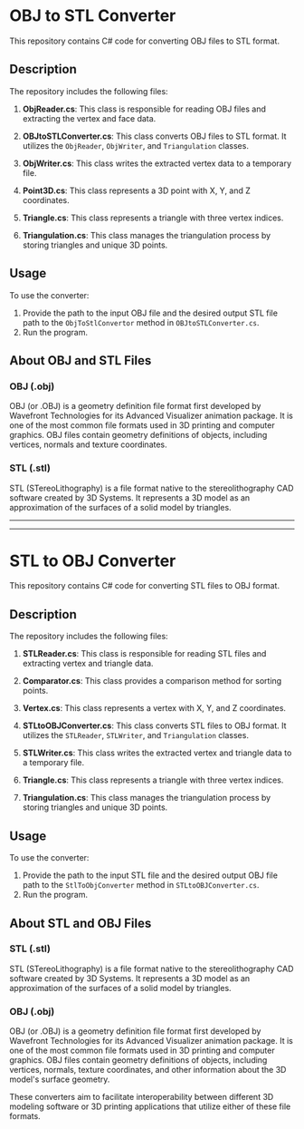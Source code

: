 # OBJ to STL Converter

This repository contains C# code for converting OBJ files to STL format.

## Description

The repository includes the following files:

1. **ObjReader.cs**: This class is responsible for reading OBJ files and extracting the vertex and face data.

2. **OBJtoSTLConverter.cs**: This class converts OBJ files to STL format. It utilizes the `ObjReader`, `ObjWriter`, and `Triangulation` classes.

3. **ObjWriter.cs**: This class writes the extracted vertex data to a temporary file.

4. **Point3D.cs**: This class represents a 3D point with X, Y, and Z coordinates.

5. **Triangle.cs**: This class represents a triangle with three vertex indices.

6. **Triangulation.cs**: This class manages the triangulation process by storing triangles and unique 3D points.

## Usage

To use the converter:

1. Provide the path to the input OBJ file and the desired output STL file path to the `ObjToStlConvertor` method in `OBJtoSTLConverter.cs`.
2. Run the program.

## About OBJ and STL Files

### OBJ (.obj)

OBJ (or .OBJ) is a geometry definition file format first developed by Wavefront Technologies for its Advanced Visualizer animation package. It is one of the most common file formats used in 3D printing and computer graphics. OBJ files contain geometry definitions of objects, including vertices, normals and texture coordinates. 
### STL (.stl)

STL (STereoLithography) is a file format native to the stereolithography CAD software created by 3D Systems. It represents a 3D model as an approximation of the surfaces of a solid model by triangles. 

<hr>
<hr>

# STL to OBJ Converter

This repository contains C# code for converting STL files to OBJ format.

## Description

The repository includes the following files:

1. **STLReader.cs**: This class is responsible for reading STL files and extracting vertex and triangle data.

2. **Comparator.cs**: This class provides a comparison method for sorting points.

3. **Vertex.cs**: This class represents a vertex with X, Y, and Z coordinates.

4. **STLtoOBJConverter.cs**: This class converts STL files to OBJ format. It utilizes the `STLReader`, `STLWriter`, and `Triangulation` classes.

5. **STLWriter.cs**: This class writes the extracted vertex and triangle data to a temporary file.

6. **Triangle.cs**: This class represents a triangle with three vertex indices.

7. **Triangulation.cs**: This class manages the triangulation process by storing triangles and unique 3D points.

## Usage

To use the converter:

1. Provide the path to the input STL file and the desired output OBJ file path to the `StlToObjConverter` method in `STLtoOBJConverter.cs`.
2. Run the program.

## About STL and OBJ Files

### STL (.stl)

STL (STereoLithography) is a file format native to the stereolithography CAD software created by 3D Systems. It represents a 3D model as an approximation of the surfaces of a solid model by triangles. 
### OBJ (.obj)

OBJ (or .OBJ) is a geometry definition file format first developed by Wavefront Technologies for its Advanced Visualizer animation package. It is one of the most common file formats used in 3D printing and computer graphics. OBJ files contain geometry definitions of objects, including vertices, normals, texture coordinates, and other information about the 3D model's surface geometry.

These converters aim to facilitate interoperability between different 3D modeling software or 3D printing applications that utilize either of these file formats.
